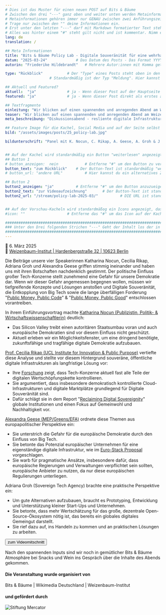 ```yaml
---
# Dies ist das Muster für einen neuen POST auf Bits & Bäume
# Zwischen den drei "---" ganz oben und weiter unten werden Metainformationen eingetragen.
# Metainformationen gehören immer nur GENAU zwischen zwei Anführungszeichen.
# Trage nur zwischen den "" deine Informationen ein.
# Erst unter den letzten "---" darf mit Markdown formatierter Text stehen.
# Alles was hinter einem "#" steht gilt nicht und ist kommentar. Nimm ein "#" weg, wenn du die jeweilige information dahinter festlegen willst.
lang: de
translation: /

## Meta Informationen
title: "Bits & Bäume Policy Lab - Digitale Souveränität für eine wehrhafte Demokratie!"
datum: "2025-03-24" 			# Das Datum des Posts - Das Format YYYY-MM-DD muss eingehalten werden!
autorin: "Friederike Hildebrandt"	# Mehrere Autor:innen mit Komma getrennt

type: "Rückblick"			# Der "Type" eines Posts steht oben in den Kacheln und auf der Seite ganz oben.
					# Standardmäßig ist der Typ "Meldung". Hier kannst du das ändern z.B. "Bericht" oder "Jobangebot" etc.

## Aktuell und Featured?
aktuell:  "ja" 				# ja - Wenn dieser Post auf der Hauptseite unter Aktuelles auftauchen soll (falls er nicht featured ist)
featured: "ja"  			# ja - Wenn dieser Post direkt als erstes auf der Landing Page angezeigt werden soll, ansonsten "nein" oder Zeile löschen

## Textfragmente
einleitung: "Wir blicken auf einen spannenden und anregenden Abend am Weizenbaum-Institut zurück."				# Die Einleitung erscheint auf der Seite noch vor den Autor:innen und dem Feature Image
teaser: "Wir blicken auf einen spannenden und anregenden Abend am Weizenbaum-Institut zurück."				# Der Teaser wird auf den Kacheln als Anreißertext angezeigt.
meta_beschreibung: "Diskussionsabend - resliente digitale Infrastruktur - 6.3.2025 - Berlin" 			# ≤135 Zeichen Beschreibugnstext der in Social Media und Suchergebnissen unter dem Titel angezeigt wird (also extern)

## Feature Image für die Kachel, Social Media und auf der Seite selbst
bild: "/assets/images/posts/25_policy-lab.jpg"

bildunterschrift: "Panel mit K. Nocun, C. Rikap, A. Geese, A. Groh & J. Franke (von links)"


## Auf der Kachel wird standardmäßig ein Button "weiterlesen" angezeigt. Dieser kann hier angepasst oder versteckt werden
## Button 1
# button_anzeigen:  nein 			# Entferne "#" um den Button zu verstecken
button_text: "zum Rückblick"	# Der Button-Text ist standardmäßig "weiterlesen"
# button_url: "andere URL"			# Hier kannst du ein alternatives Ziel z.B. eine extern URL angeben

## Button 2
button2_anzeigen: "ja" 			# Entferne "#" um den Button anzuzueigen
button2_text: "zur Videoaufzeichnung"		# Der Button-Text ist standardmäßig "weiterlesen"
button2_url: "/stream/policy-lab-2025-03/"			# DIE URL ist standardmäßig die des Posts - Hier kannst du ein alternatives Ziel z.B. eine extern URL angeben


## Auf der Vorschau-Kacheln wird standardmäßog ein Icons angezeigt, das kann hier abgeschaltet werden.
#icon: ""					# Entferne das "#" um das Icon auf der Kachel auszuschalten

#########################################################################################################
### Unter den Drei folgenden Strichen "---" Geht der Inhalt los der in Markdown formatiert sein darf! ###
#########################################################################################################
---
```



📅 6. März 2025   
📍 [Weizenbaum-Institut | Hardenbergstraße 32 | 10623 Berlin](https://www.openstreetmap.org/node/4153700969)  


Die Beiträge unsere vier Speakerinnen Katharina Nocun, Cecilia Rikap, Adriana Groh und Alexandra Geese griffen stimmig ineinander und haben uns mit ihren Botschaften nachdenklich gestimmt. Der politische Einfluss großer Tech-Konzerne stellt zunehmend eine Gefahr für unsere Demokratie dar. Wenn wir dieser Gefahr angemessen begegnen wollen, müssen wir tiefgreifende Konzepte und Lösungen anstoßen und Digitale Souveränität, die Entkopplung von Big Tech sowie die lange überfälligen Forderung "<a href="https://publiccode.eu/de/">Public Money, Public Code</a>" & "<a href="https://www.wikimedia.de/2019/en/themen/public-money-public-good/">Public Money, Public Good</a>" entschlossen vorantreiben.

In ihrem Einführungsvortrag machte <a href="https://kattascha.de/personliches/">Katharina Nocun (Publizistin, Politik- & Wirtschaftswissenschaftlerin)</a> deutlich:
* Das Silicon Valley treibt einen autoritären Staatsumbau voran und auch europäische Demokratien sind vor diesem Einfluss nicht geschützt.
* Aktuell erleben wir ein Möglichkeitsfenster, um eine dringend benötigte, zukunftsfähige und tragfähige digitale Demokratie aufzubauen.

<a href="https://profiles.ucl.ac.uk/94616-cecilia-rikap">Prof. Cecilia Rikap (UCL Institute for Innovation & Public Purpose)</a> vertiefte diese Analyse und stellte vor diesem Hintergrund souveräne, öffentliche digitale Infrastrukturen als langfristige Lösung vor:
* Ihre <a href="https://www.penguinrandomhouse.com/books/790833/the-rulers-by-cecilia-rikap/">Forschung</a> zeigt, dass Tech-Konzerne aktuell fast alle Teile der digitalen Wertschöpfungskette kontrollieren.
* Sie argumentiert, dass insbesondere demokratisch kontrollierte Cloud-Infrastrukturen und digitale Marktplätze grundlegend für Digitale Souveränität sind.
* Dafür schlägt sie in dem Report "<a href="https://www.ucl.ac.uk/bartlett/public-purpose/publications/2024/dec/reclaiming-digital-sovereignty">Reclaiming Digital Sovereignity</a>" globale Institutionen und einen Fokus auf Gemeinwohl und Nachhaltigkeit vor.

<a href="https://alexandrageese.eu/">Alexandra Geese (MEP/Greens/EFA)</a> ordnete diese Themen aus europapolitischer Perspektive ein:

* Sie unterstrich die Gefahr für die europäische Demokratie durch den Einfluss von Big Tech.
* Sie betonte das Potenzial europäischer Unternehmen für eine eigenständige digitale Infrastruktur, wie im <a href="https://euro-stack.eu/">Euro-Stack Proposal</a> vorgeschlagen.
* Sie warb für pragmatische Ansätze, insbesondere dafür, dass europäische Regierungen und Verwaltungen verpflichtet sein sollten, europäische Anbieter zu nutzen, da nur diese europäischen Regulierungen unterliegen.


Adriana Groh (Sovereign Tech Agency) brachte eine praktische Perspektive ein:

* Um gute Alternativen aufzubauen, braucht es Prototyping, Entwicklung und Unterstützung kleiner Start-Ups und Unternehmen.
* Sie betonte, dass mehr Wertschätzung für das große, dezentrale Open-Source-Ökosystem nötig ist, das bereits ein globales digitales Gemeingut darstellt.
* Sie rief dazu auf, ins Handeln zu kommen und an praktischen Lösungen zu arbeiten. 

<a href="/stream/policy-lab-2025-03/">
<button class="btn-dark">zum Videomitschnitt</button>
</a>

Nach den spannenden Inputs sind wir noch in gemütlicher Bits & Bäume Atmosphäre bei Snacks und Wein ins Gespräch über die Inhalte des Abends gekommen.


#### Die Veranstaltung wurde organisiert von
Bits & Bäume   |   Wikimedia Deutschland   |   Weizenbaum-Institut

#### und gefördert durch
![Stiftung Mercator](/assets/images/foerderinnen/Stiftung_Mercator_Blau_RGB.png)


